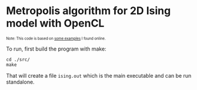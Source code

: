 # Metropolis algorithm for 2D Ising model with OpenCL

<sub><sup>Note: This code is based on [some examples](https://github.com/rsnemmen/OpenCL-examples/) I found online.</sup><sub>

To run, first build the program with make:

```
cd ./src/
make
```

That will create a file `ising.out` which is the main executable and can be run standalone.
